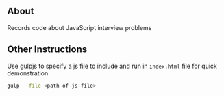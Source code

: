 ## About

Records code about JavaScript interview problems

## Other Instructions

Use gulpjs to specify a js file to include and run in `index.html` file for quick demonstration.

```bash
gulp --file <path-of-js-file>
```

